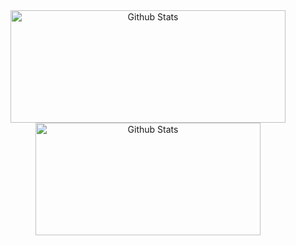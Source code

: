 <div align="center">

  <a href="https://github.com/sjclayton" style="text-decoration:none;">
  <img height="180em" width="440em" alt="Github Stats" src="https://github-readme-stats.vercel.app/api?username=sjclayton&show=prs_merged&show_icons=true&icon_color=cba6f7&bg_color=1e1e2e&hide_title=true&hide_border=true&text_color=89dceb"/><img height="180em" width="360em" alt="Github Stats" src="https://github-readme-stats.vercel.app/api/top-langs/?username=sjclayton&layout=compact&bg_color=1e1e2e&hide_title=true&hide_border=true&text_color=89dceb"/></a>
</div>

<!--
**sjclayton/sjclayton** is a ✨ _special_ ✨ repository because its `README.md` (this file) appears on your GitHub profile.

Here are some ideas to get you started:

- 🔭 I’m currently working on ...
- 🌱 I’m currently learning ...
- 👯 I’m looking to collaborate on ...
- 🤔 I’m looking for help with ...
- 💬 Ask me about ...
- 📫 How to reach me: ...
- 😄 Pronouns: ...
- ⚡ Fun fact: ...
-->
